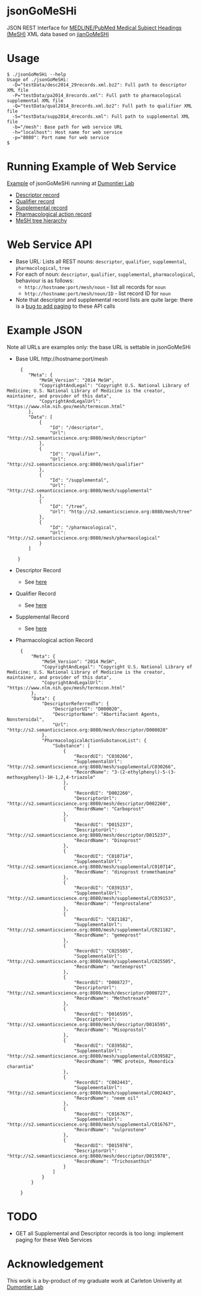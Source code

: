 jsonGoMeSHi
===========

JSON REST Interface for [MEDLINE/PubMed Medical Subject Headings (MeSH)](http://www.nlm.nih.gov/mesh/) XML data based on [jianGoMeSHi](https://github.com/gnewton/jianGoMeSHi)

Usage
============
```
$ ./jsonGoMeSHi --help
Usage of ./jsonGoMeSHi:
  -D="testData/desc2014_29records.xml.bz2": Full path to descriptor XML file
  -P="testData/pa2014_8records.xml": Full path to pharmacological supplemental XML file
  -Q="testData/qual2014_8records.xml.bz2": Full path to qualifier XML file
  -S="testData/supp2014_4records.xml": Full path to supplemental XML file
  -b="/mesh": Base path for web service URL
  -h="localhost": Host name for web service
  -p="8080": Port name for web service
$
```

Running Example of Web Service
============
[Example](http://s2.semanticscience.org:8080/mesh) of jsonGoMeSHi running at [Dumontier Lab](http://dumontierlab.com/)
- [Descriptor record](http://s2.semanticscience.org:8080/mesh/descriptor/D000003)
- [Qualifier record](http://s2.semanticscience.org:8080/mesh/qualifier/Q000032)
- [Supplemental record](http://s2.semanticscience.org:8080/mesh/supplemental/C000009)
- [Pharmacological action record](http://s2.semanticscience.org:8080/mesh/pharmacological/D000276)
- [MeSH tree hierarchy](http://s2.semanticscience.org:8080/mesh/tree/C05.550.251.595)

Web Service API
============
* Base URL:
  Lists all REST nouns: `descriptor`, `qualifier`, `supplemental`, `pharmacological`, `tree`
* For each of noun: `descriptor`, `qualifier`, `supplemental`, `pharmacological`, behaviour is as follows:
  * `http://hostname:port/mesh/noun` - list all records for `noun`
  * `http://hostname:port/mesh/noun/ID` - list record ID for `noun`
* Note that descriptor and supplemental record lists are quite large: there is a [bug to add paging](https://github.com/gnewton/jsonGoMeSHi/issues/1) to these API calls

Example JSON
============

Note all URLs are examples only: the base URL is settable in jsonGoMeSHi

* Base URL  http://hostname:port/mesh
```
     {
        "Meta": {
            "MeSH_Version": "2014 MeSH",
            "CopyrightAndLegal": "Copyright U.S. National Library of Medicine; U.S. National Library of Medicine is the creator, maintainer, and provider of this data",
            "CopyrightAndLegalUrl": "https://www.nlm.nih.gov/mesh/termscon.html"
        },
        "Data": [
            {
                "Id": "/descriptor",
                "Url": "http://s2.semanticscience.org:8080/mesh/descriptor"
            },
            {
                "Id": "/qualifier",
                "Url": "http://s2.semanticscience.org:8080/mesh/qualifier"
            },
            {
                "Id": "/supplemental",
                "Url": "http://s2.semanticscience.org:8080/mesh/supplemental"
            },
            {
                "Id": "/tree",
                "Url": "http://s2.semanticscience.org:8080/mesh/tree"
            },
            {
                "Id": "/pharmacological",
                "Url": "http://s2.semanticscience.org:8080/mesh/pharmacological"
            }
        ]
    
    }
```

* Descriptor Record
  * See [here](https://github.com/gnewton/jsonGoMeSHi/blob/master/exampleJson/descriptor.json)

* Qualifier Record
  * See [here](https://github.com/gnewton/jsonGoMeSHi/blob/master/exampleJson/qualifier.json)

* Supplemental Record
  * See [here](https://github.com/gnewton/jsonGoMeSHi/blob/master/exampleJson/supplemental.json)

* Pharmacological action Record
```
     {
         "Meta": {
             "MeSH_Version": "2014 MeSH",
             "CopyrightAndLegal": "Copyright U.S. National Library of Medicine; U.S. National Library of Medicine is the creator, maintainer, and provider of this data",
             "CopyrightAndLegalUrl": "https://www.nlm.nih.gov/mesh/termscon.html"
         },
         "Data": {
             "DescriptorReferredTo": {
                 "DescriptorUI": "D000020",
                 "DescriptorName": "Abortifacient Agents, Nonsteroidal",
                 "Url": "http://s2.semanticscience.org:8080/mesh/descriptor/D000020"
             },
             "PharmacologicalActionSubstanceList": {
                 "Substance": [
                     {
                         "RecordUI": "C030266",
                         "SupplementalUrl": "http://s2.semanticscience.org:8080/mesh/supplemental/C030266",
                         "RecordName": "3-(2-ethylphenyl)-5-(3-methoxyphenyl)-1H-1,2,4-triazole"
                     },
                     {
                         "RecordUI": "D002260",
                         "DescriptorUrl": "http://s2.semanticscience.org:8080/mesh/descriptor/D002260",
                         "RecordName": "Carboprost"
                     },
                     {
                         "RecordUI": "D015237",
                         "DescriptorUrl": "http://s2.semanticscience.org:8080/mesh/descriptor/D015237",
                         "RecordName": "Dinoprost"
                     },
                     {
                         "RecordUI": "C010714",
                         "SupplementalUrl": "http://s2.semanticscience.org:8080/mesh/supplemental/C010714",
                         "RecordName": "dinoprost tromethamine"
                     },
                     {
                         "RecordUI": "C039153",
                         "SupplementalUrl": "http://s2.semanticscience.org:8080/mesh/supplemental/C039153",
                         "RecordName": "fenprostalene"
                     },
                     {
                         "RecordUI": "C021182",
                         "SupplementalUrl": "http://s2.semanticscience.org:8080/mesh/supplemental/C021182",
                         "RecordName": "gemeprost"
                     },
                     {
                         "RecordUI": "C025505",
                         "SupplementalUrl": "http://s2.semanticscience.org:8080/mesh/supplemental/C025505",
                         "RecordName": "meteneprost"
                     },
                     {
                         "RecordUI": "D008727",
                         "DescriptorUrl": "http://s2.semanticscience.org:8080/mesh/descriptor/D008727",
                         "RecordName": "Methotrexate"
                     },
                     {
                         "RecordUI": "D016595",
                         "DescriptorUrl": "http://s2.semanticscience.org:8080/mesh/descriptor/D016595",
                         "RecordName": "Misoprostol"
                     },
                     {
                         "RecordUI": "C039582",
                         "SupplementalUrl": "http://s2.semanticscience.org:8080/mesh/supplemental/C039582",
                         "RecordName": "MMC protein, Momordica charantia"
                     },
                     {
                         "RecordUI": "C002443",
                         "SupplementalUrl": "http://s2.semanticscience.org:8080/mesh/supplemental/C002443",
                         "RecordName": "neem oil"
                     },
                     {
                         "RecordUI": "C016767",
                         "SupplementalUrl": "http://s2.semanticscience.org:8080/mesh/supplemental/C016767",
                         "RecordName": "sulprostone"
                     },
                     {
                         "RecordUI": "D015978",
                         "DescriptorUrl": "http://s2.semanticscience.org:8080/mesh/descriptor/D015978",
                         "RecordName": "Trichosanthin"
                     }
                 ]
             }
         }
     
     }
```

TODO
===========
- GET all Supplemental and Descriptor records is too long: implement paging for these Web Services

Acknowledgement
=============
This work is a by-product of my graduate work at Carleton Univerity at [Dumontier Lab](http://dumontierlab.com/)